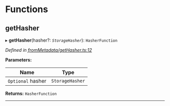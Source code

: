 

# Functions

<a id="gethasher"></a>

##  getHasher

▸ **getHasher**(hasher?: *`StorageHasher`*): `HasherFunction`

*Defined in [fromMetadata/getHasher.ts:12](https://github.com/polkadot-js/api/blob/2ae9098/packages/type-storage/src/fromMetadata/getHasher.ts#L12)*

**Parameters:**

| Name | Type |
| ------ | ------ |
| `Optional` hasher | `StorageHasher` |

**Returns:** `HasherFunction`

___

